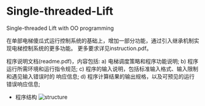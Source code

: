 # Single-threaded-Lift
Single-threaded Lift with OO programming

在单部电梯傻瓜式运行控制系统的基础上，增加一部分功能，通过引入继承机制实现电梯控制系统的更多功能。
更多要求详见instruction.pdf。

程序说明文档(readme.pdf)，内容包括:
a) 电梯调度策略和程序功能说明;
b) 程序运行所需环境和运行指令规范;
c) 程序的输入说明，包括标准输入格式、输入限制和遇见输入错误时的 响应信息;
d) 程序计算结果的输出规格，以及可预见的运行错误响应信息;

* 程序结构
![structure](https://github.com/sameen7/Single-threaded-Lift/blob/master/image/structure.png)


